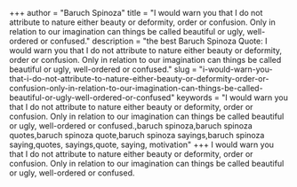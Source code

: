 +++
author = "Baruch Spinoza"
title = "I would warn you that I do not attribute to nature either beauty or deformity, order or confusion. Only in relation to our imagination can things be called beautiful or ugly, well-ordered or confused."
description = "the best Baruch Spinoza Quote: I would warn you that I do not attribute to nature either beauty or deformity, order or confusion. Only in relation to our imagination can things be called beautiful or ugly, well-ordered or confused."
slug = "i-would-warn-you-that-i-do-not-attribute-to-nature-either-beauty-or-deformity-order-or-confusion-only-in-relation-to-our-imagination-can-things-be-called-beautiful-or-ugly-well-ordered-or-confused"
keywords = "I would warn you that I do not attribute to nature either beauty or deformity, order or confusion. Only in relation to our imagination can things be called beautiful or ugly, well-ordered or confused.,baruch spinoza,baruch spinoza quotes,baruch spinoza quote,baruch spinoza sayings,baruch spinoza saying,quotes, sayings,quote, saying, motivation"
+++
I would warn you that I do not attribute to nature either beauty or deformity, order or confusion. Only in relation to our imagination can things be called beautiful or ugly, well-ordered or confused.
